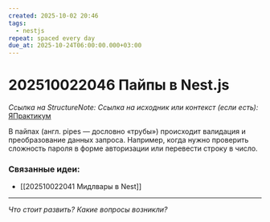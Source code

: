 ```yaml
---
created: 2025-10-02 20:46
tags:
  - nestjs
repeat: spaced every day
due_at: 2025-10-24T06:00:00.000+03:00
---
```

# 202510022046 Пайпы в Nest.js

*Ссылка на StructureNote:*
*Ссылка на исходник или контекст (если есть):* [ЯПрактикум](https://practicum.yandex.ru/learn/backend-nodejs/courses/a4214ab0-2146-4152-b90e-651bf4c7ca5e/sprints/564244/topics/1df920a3-5c6a-4fcd-884c-0f66136c2b56/lessons/0fa76aa4-6dec-490f-9466-78a5fe72e7bd/)

В пайпах (англ. pipes — дословно «трубы») происходит валидация и преобразование данных запроса. Например, когда нужно проверить сложность пароля в форме авторизации или перевести строку в число.

### Связанные идеи:

* [[202510022041 Мидлвары в Nest]]

---

*Что стоит развить? Какие вопросы возникли?*
